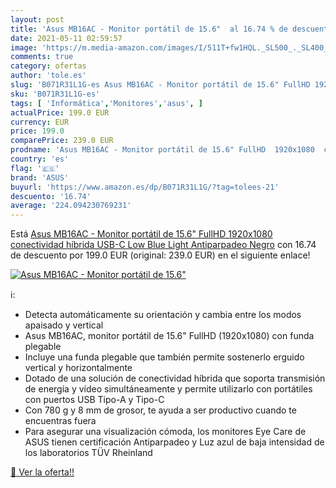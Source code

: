 ```yaml
---
layout: post
title: 'Asus MB16AC - Monitor portátil de 15.6"  al 16.74 % de descuento'
date: 2021-05-11 02:59:57
image: 'https://m.media-amazon.com/images/I/511T+fw1HQL._SL500_._SL400_.jpg'
comments: true
category: ofertas
author: 'tole.es'
slug: 'B071R31L1G-es Asus MB16AC - Monitor portátil de 15.6" FullHD 1920x1080...'
sku: 'B071R31L1G-es'
tags: [ 'Informática','Monitores','asus', ]
actualPrice: 199.0 EUR
currency: EUR
price: 199.0
comparePrice: 239.0 EUR
prodname: 'Asus MB16AC - Monitor portátil de 15.6" FullHD  1920x1080  conectividad híbrida  USB-C  Low Blue Light  Antiparpadeo  Negro'
country: 'es'
flag: '🇪🇸'
brand: 'ASUS'
buyurl: 'https://www.amazon.es/dp/B071R31L1G/?tag=tolees-21'
descuento: '16.74'
average: '224.094230769231'
---
```


Está [Asus MB16AC - Monitor portátil de 15.6" FullHD  1920x1080  conectividad híbrida  USB-C  Low Blue Light  Antiparpadeo  Negro](https://www.amazon.es/dp/B071R31L1G/?tag=tolees-21) con 16.74 de descuento por 199.0 EUR (original: 239.0 EUR) en el siguiente enlace!

[![Asus MB16AC - Monitor portátil de 15.6" ](https://m.media-amazon.com/images/I/511T+fw1HQL._SL500_._SL400_.jpg)](https://www.amazon.es/dp/B071R31L1G/?tag=tolees-21)

ℹ️:

- Detecta automáticamente su orientación y cambia entre los modos apaisado y vertical
- Asus MB16AC, monitor portátil de 15.6" FullHD (1920x1080) con funda plegable
- Incluye una funda plegable que también permite sostenerlo erguido vertical y horizontalmente
- Dotado de una solución de conectividad híbrida que soporta transmisión de energía y vídeo simultáneamente y permite utilizarlo con portátiles con puertos USB Tipo-A y Tipo-C
- Con 780 g y 8 mm de grosor, te ayuda a ser productivo cuando te encuentras fuera
- Para asegurar una visualización cómoda, los monitores Eye Care de ASUS tienen certificación Antiparpadeo y Luz azul de baja intensidad de los laboratorios TÜV Rheinland

[🛒 Ver la oferta!!](https://www.amazon.es/dp/B071R31L1G/?tag=tolees-21)
